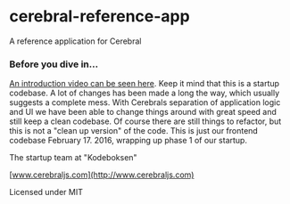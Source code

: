# cerebral-reference-app
A reference application for Cerebral

### Before you dive in...
[An introduction video can be seen here](http://www.youtube.com/watch?v=WhttyHQ8q_M). Keep it mind that this is a startup codebase. A lot of changes has been made a long the way, which usually suggests a complete mess. With Cerebrals separation of application logic and UI we have been able to change things around with great speed and still keep a clean codebase. Of course there are still things to refactor, but this is not a "clean up version" of the code. This is just our frontend codebase February 17. 2016, wrapping up phase 1 of our startup.

The startup team at "Kodeboksen"

[www.cerebraljs.com](http://www.cerebraljs.com)

Licensed under MIT
